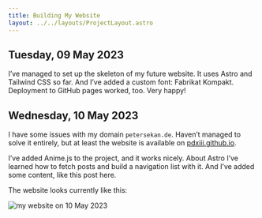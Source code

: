```yaml
---
title: Building My Website
layout: ../../layouts/ProjectLayout.astro
---
```


## Tuesday, 09 May 2023

I’ve managed to set up the skeleton of my future website. It uses Astro and Tailwind CSS so far. And I’ve added a custom font: Fabrikat Kompakt. Deployment to GitHub pages worked, too. Very happy!

## Wednesday, 10 May 2023

I have some issues with my domain `petersekan.de`. Haven’t managed to solve it entirely, but at least the website is available on [pdxiii.github.io](https://pdxiii.github.io/).

I’ve added Anime.js to the project, and it works nicely. About Astro I’ve learned how to fetch posts and build a navigation list with it. And I’ve added some content, like this post here.

The website looks currently like this:

![my website on 10 May 2023](/images/my-website/website-screenshot-2023-05-10_21-26-27.png)

